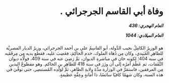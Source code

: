 <h1 dir="rtl">وفاة أبي القاسم الجرجرائي .</h1>

<h5 dir="rtl">العام الهجري:  436

العام الميلادي: 1044

</h5>

<p dir="rtl">هو الوزيرُ الكامِلُ نجيب الدَّولة، أبو القاسِمُ علي بن أحمد الجرجرائي، وزيرُ الديار المصريَّة للظاهِرِ العُبَيدي، وكان مِن دُهاة الملوك، خدم الحاكِمَ، فغَضِبَ عليه، فقطع يديه مِن مِرفَقَيه في سنة 404؛ لكونه خان في مباشرةِ الديوان، ثمَّ رَضِيَ عنه في سنة 409، فولَّاه ديوان النَّفَقات، ثم عَظُمَ أمرُه إلى أن وزَرَ في سنة 418 للظاهِرِ بنِ الحاكم. وهو مقطوعُ اليدينِ مِن المرفقين، فاستمَرَّ في الوزارة مدَّةَ وِلايةِ الظاهرِ، ثمَّ لوَلَدِه المُستنصِر، حتى توفِّيَ في هذه السنة، وكان شهمًا كافيًا سائسًا، ذا أمانةٍ وعِفَّةٍ عظيمةٍ.</p></br>
